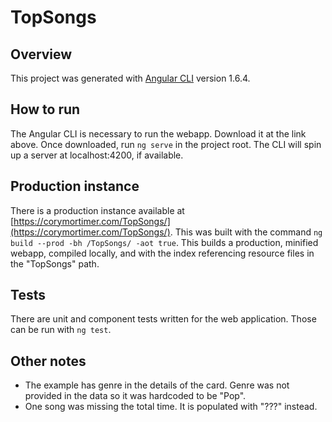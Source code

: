# TopSongs

## Overview
This project was generated with [Angular CLI](https://github.com/angular/angular-cli) version 1.6.4.

## How to run
The Angular CLI is necessary to run the webapp. Download it at the link above. Once downloaded, run ```ng serve``` in the project root. The CLI will spin up a server at localhost:4200, if available.

## Production instance
There is a production instance available at [https://corymortimer.com/TopSongs/](https://corymortimer.com/TopSongs/). This was built with the command ```ng build --prod -bh /TopSongs/ -aot true```. This builds a production, minified webapp, compiled locally, and with the index referencing resource files in the "TopSongs" path.

## Tests
There are unit and component tests written for the web application. Those can be run with ```ng test```.

## Other notes
- The example has genre in the details of the card. Genre was not provided in the data so it was hardcoded to be "Pop".
- One song was missing the total time. It is populated with "???" instead.
